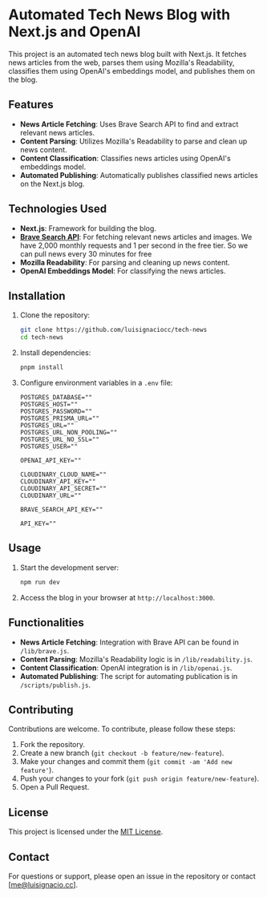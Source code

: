 # Automated Tech News Blog with Next.js and OpenAI

This project is an automated tech news blog built with Next.js. It fetches news articles from the web, parses them using Mozilla's Readability, classifies them using OpenAI's embeddings model, and publishes them on the blog.

## Features

- **News Article Fetching**: Uses Brave Search API to find and extract relevant news articles.
- **Content Parsing**: Utilizes Mozilla's Readability to parse and clean up news content.
- **Content Classification**: Classifies news articles using OpenAI's embeddings model.
- **Automated Publishing**: Automatically publishes classified news articles on the Next.js blog.

## Technologies Used

- **Next.js**: Framework for building the blog.
- [**Brave Search API**](https://api.search.brave.com/): For fetching relevant news articles and images. We have 2,000 monthly requests and 1 per second in the free tier. So we can pull news every 30 minutes for free
- **Mozilla Readability**: For parsing and cleaning up news content.
- **OpenAI Embeddings Model**: For classifying the news articles.

## Installation

1. Clone the repository:
    ```bash
    git clone https://github.com/luisignaciocc/tech-news
    cd tech-news
    ```

2. Install dependencies:
    ```bash
    pnpm install
    ```

3. Configure environment variables in a `.env` file:
    ```env
    POSTGRES_DATABASE=""
    POSTGRES_HOST=""
    POSTGRES_PASSWORD=""
    POSTGRES_PRISMA_URL=""
    POSTGRES_URL=""
    POSTGRES_URL_NON_POOLING=""
    POSTGRES_URL_NO_SSL=""
    POSTGRES_USER=""
    
    OPENAI_API_KEY=""
    
    CLOUDINARY_CLOUD_NAME=""
    CLOUDINARY_API_KEY=""
    CLOUDINARY_API_SECRET=""
    CLOUDINARY_URL=""
    
    BRAVE_SEARCH_API_KEY=""
    
    API_KEY=""
    ```

## Usage

1. Start the development server:
    ```bash
    npm run dev
    ```

2. Access the blog in your browser at `http://localhost:3000`.


## Functionalities

- **News Article Fetching**: Integration with Brave API can be found in `/lib/brave.js`.
- **Content Parsing**: Mozilla's Readability logic is in `/lib/readability.js`.
- **Content Classification**: OpenAI integration is in `/lib/openai.js`.
- **Automated Publishing**: The script for automating publication is in `/scripts/publish.js`.

## Contributing

Contributions are welcome. To contribute, please follow these steps:

1. Fork the repository.
2. Create a new branch (`git checkout -b feature/new-feature`).
3. Make your changes and commit them (`git commit -am 'Add new feature'`).
4. Push your changes to your fork (`git push origin feature/new-feature`).
5. Open a Pull Request.

## License

This project is licensed under the [MIT License](LICENSE).

## Contact

For questions or support, please open an issue in the repository or contact [me@luisignacio.cc].
